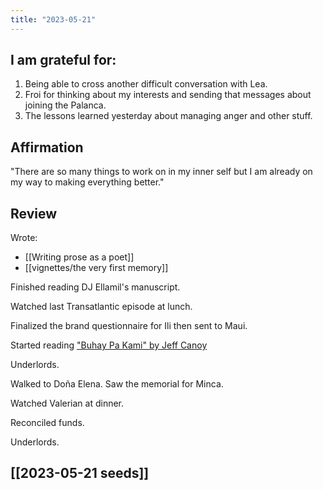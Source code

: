 ```yaml
---
title: "2023-05-21"
---
```

## I am grateful for:
1. Being able to cross another difficult conversation with Lea.
2. Froi for thinking about my interests and sending that messages about joining the Palanca.
3. The lessons learned yesterday about managing anger and other stuff.

## Affirmation

"There are so many things to work on in my inner self but I am already on my way to making everything better."

## Review

Wrote:
- [[Writing prose as a poet]]
- [[vignettes/the very first memory]]

Finished reading DJ Ellamil's manuscript.

Watched last Transatlantic episode at lunch.

Finalized the brand questionnaire for Ili then sent to Maui.

Started reading ["Buhay Pa Kami" by Jeff Canoy](http://www.palancaawards.com.ph/images/Winning_works/2018_CPMA/ENGLISH_DIVISION/ESSAY/Buhay-pa-kami-1ST-PRIZE.pdf)

Underlords.

Walked to Doña Elena. Saw the memorial for Minca.

Watched Valerian at dinner.

Reconciled funds.

Underlords.

## [[2023-05-21 seeds]]
